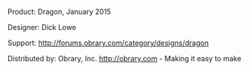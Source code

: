 Product: Dragon, January 2015

Designer: Dick Lowe

Support:  http://forums.obrary.com/category/designs/dragon

Distributed by:  Obrary, Inc.  http://obrary.com - Making it easy to make
